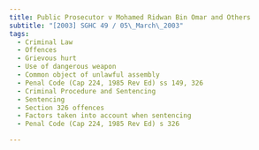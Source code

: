 ```yaml
---
title: Public Prosecutor v Mohamed Ridwan Bin Omar and Others 
subtitle: "[2003] SGHC 49 / 05\_March\_2003"
tags:
  - Criminal Law
  - Offences
  - Grievous hurt
  - Use of dangerous weapon
  - Common object of unlawful assembly
  - Penal Code (Cap 224, 1985 Rev Ed) ss 149, 326
  - Criminal Procedure and Sentencing
  - Sentencing
  - Section 326 offences
  - Factors taken into account when sentencing
  - Penal Code (Cap 224, 1985 Rev Ed) s 326

---
```


